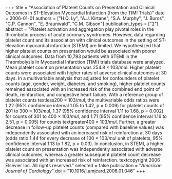 +++
title = "Association of Platelet Counts on Presentation and Clinical Outcomes in ST-Elevation Myocardial Infarction (from the TIMI Trials)"
date = 2006-01-01
authors = ["H.Q. Ly", "A.J. Kirtane", "S.A. Murphy", "J. Buros", "C.P. Cannon", "E. Braunwald", "C.M. Gibson"]
publication_types = ["2"]
abstract = "Platelet activation and aggregation play pivotal roles in the thrombotic process of acute coronary syndromes. However, data regarding platelet count and its association with clinical outcomes in the setting of ST-elevation myocardial infarction (STEMI) are limited. We hypothesized that higher platelet counts on presentation would be associated with poorer clinical outcomes. Data from 10,793 patients with STEMI in the Thrombolysis In Myocardial Infarction (TIMI) trials database were analyzed. Mean platelet count on presentation was 254.8 × 103/$mu$l. Higher platelet counts were associated with higher rates of adverse clinical outcomes at 30 days. In a multivariable analysis that adjusted for confounders of platelet counts (age, gender, weight, diabetes, and smoking), higher platelet counts remained associated with an increased risk of the combined end point of death, reinfarction, and congestive heart failure. With a reference group of platelet counts textless200 × 103/$mu$l, the multivariable odds ratios were 1.22 (95% confidence interval 1.05 to 1.42, p = 0.009) for platelet counts of 201 to 300 × 103/$mu$l, 1.37 (95% confidence interval 1.11 to 1.68, p = 0.002) for counts of 301 to 400 × 103/$mu$l, and 1.71 (95% confidence interval 1.16 to 2.51, p = 0.005) for counts textgreater400 × 103/$mu$l. Further, a greater decrease in follow-up platelet counts (compared with baseline values) was independently associated with an increased risk of reinfarction at 30 days (odds ratio 1.44 for every decrease of 100 × 103/$mu$l unit of platelets, 95% confidence interval 1.13 to 1.82, p = 0.03). In conclusion, in STEMI, a higher platelet count on presentation was independently associated with adverse clinical outcomes, whereas a greater subsequent platelet count decrease was associated with an increased risk of reinfarction. textcopyright 2006 Elsevier Inc. All rights reserved."
selected = false
publication = "*American Journal of Cardiology*"
doi = "10.1016/j.amjcard.2006.01.046"
+++

